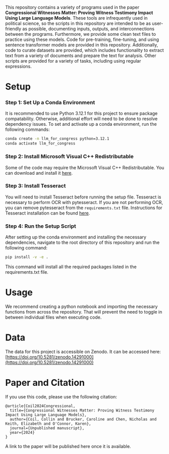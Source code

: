 This repository contains a variety of programs used in the paper **Congressional Witnesses Matter: Proving Witness Testimony Impact Using Large Language Models**. These tools are infrequently used in political science, so the scripts in this repository are intended to be as user-friendly as possible, documenting inputs, outputs, and interconnections between the programs. Furthermore, we provide some clean text files to practice using these models. Code for pre-training, fine-tuning, and using sentence transformer models are provided in this repository. Additionally, code to curate datasets are provided, which includes functionality to extract text from a variety of documents and prepare the text for analysis. Other scripts are provided for a variety of tasks, including using regular expressions.

# Setup
### Step 1: Set Up a Conda Environment
It is recommended to use Python 3.12.1 for this project to ensure package compatability. Otherwise, additional effort will need to be done to resolve dependency issues. To set and activate up a conda environment, run the following commands:

```bash
conda create -n llm_for_congress python=3.12.1
conda activate llm_for_congress
```

### Step 2: Install Microsoft Visual C++ Redistributable
Some of the code may require the Microsoft Visual C++ Redistributable. You can download and install it [here](https://learn.microsoft.com/en-us/cpp/windows/latest-supported-vc-redist?view=msvc-170).

### Step 3: Install Tesseract
You will need to install Tesseract before running the setup file. Tesseract is necessary to perform OCR with pytesseract. If you are not performing OCR, you can remove pytesseract from the `requirements.txt` file. Instructions for Tesseract installation can be found [here](https://tesseract-ocr.github.io/tessdoc/Installation.html).

### Step 4: Run the Setup Script
After setting up the conda environment and installing the necessary dependencies, navigate to the root directory of this repository and run the following command:

```bash
pip install -v -e .
```
This command will install all the required packages listed in the requirements.txt file.

# Usage
We recommend creating a python notebook and importing the necessary functions from across the repository. That will prevent the need to toggle in between individual files when executing code. 

# Data
The data for this project is accessible on Zenodo. It can be accessed here: [https://doi.org/10.5281/zenodo.14291000](https://doi.org/10.5281/zenodo.14291000)

# Paper and Citation
If you use this code, please use the following citation: 

```
@article{Coil2024Congressional,
  title={Congressional Witnesses Matter: Proving Witness Testimony Impact Using Large Language Models},
  author={Coil, Collin and Brucker, Caroline and Chen, Nicholas and Keith, Elizabeth and O'Connor, Karen},
  journal={Unpublished manuscript},
  year={2024}
}
```
A link to the paper will be published here once it is available. 
